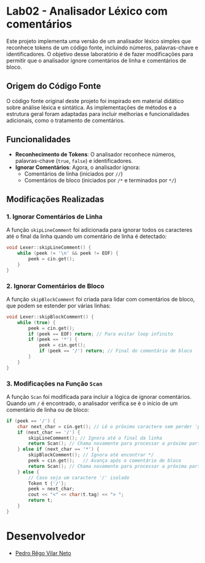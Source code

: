 # Lab02 - Analisador Léxico com comentários

Este projeto implementa uma versão de um analisador léxico simples que reconhece tokens de um código fonte, incluindo números, palavras-chave e identificadores. O objetivo desse laboratório é de fazer modificações para permitir que o analisador ignore comentários de linha e comentários de bloco.

## Origem do Código Fonte

O código fonte original deste projeto foi inspirado em material didático sobre análise léxica e sintática. As implementações de métodos e a estrutura geral foram adaptadas para incluir melhorias e funcionalidades adicionais, como o tratamento de comentários.

## Funcionalidades

- **Reconhecimento de Tokens**: O analisador reconhece números, palavras-chave (`true`, `false`) e identificadores.
- **Ignorar Comentários**: Agora, o analisador ignora:
  - Comentários de linha (iniciados por `//`)
  - Comentários de bloco (iniciados por `/*` e terminados por `*/`)

## Modificações Realizadas

### 1. Ignorar Comentários de Linha

A função `skipLineComment` foi adicionada para ignorar todos os caracteres até o final da linha quando um comentário de linha é detectado:

```cpp
void Lexer::skipLineComment() {
    while (peek != '\n' && peek != EOF) {
        peek = cin.get();
    }
}
```

### 2. Ignorar Comentários de Bloco

A função `skipBlockComment` foi criada para lidar com comentários de bloco, que podem se estender por várias linhas:

```cpp
void Lexer::skipBlockComment() {
    while (true) {
        peek = cin.get();
        if (peek == EOF) return; // Para evitar loop infinito
        if (peek == '*') {
            peek = cin.get();
            if (peek == '/') return; // Final do comentário de bloco
        }
    }
}
```

### 3. Modificações na Função `Scan`

A função `Scan` foi modificada para incluir a lógica de ignorar comentários. Quando um `/` é encontrado, o analisador verifica se é o início de um comentário de linha ou de bloco:

```cpp
if (peek == '/') {
    char next_char = cin.get(); // Lê o próximo caractere sem perder 'peek'
    if (next_char == '/') {
        skipLineComment(); // Ignora até o final da linha
        return Scan(); // Chama novamente para processar a próxima parte
    } else if (next_char == '*') {
        skipBlockComment(); // Ignora até encontrar */
        peek = cin.get();   // Avança após o comentário de bloco
        return Scan(); // Chama novamente para processar a próxima parte
    } else {
        // Caso seja um caractere '/' isolado
        Token t {'/'};
        peek = next_char;
        cout << "<" << char(t.tag) << "> ";
        return t;
    }
}
```

# Desenvolvedor

- [Pedro Rêgo Vilar Neto](https://github.com/pedrorvn)
